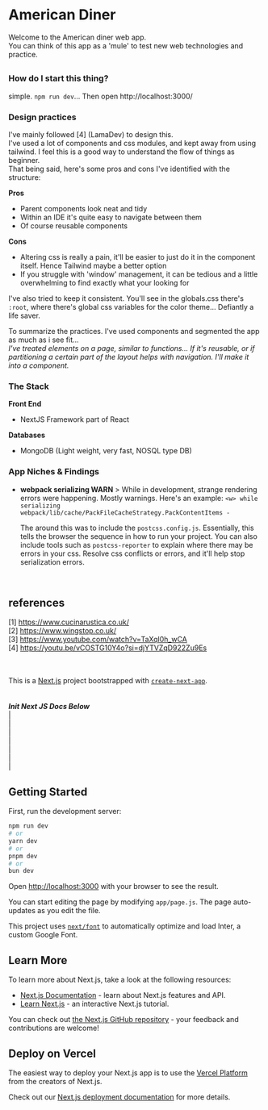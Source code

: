  
# American Diner
Welcome to the American diner web app. <br>
You can think of this app as a 'mule' to test new web technologies and practice.<br>

##

### How do I start this thing?
simple. `npm run dev`... Then open http://localhost:3000/

### Design practices
I've mainly followed [4] (LamaDev) to design this.  
I've used a lot of components and css modules, and kept away from using tailwind. I feel this is a good way to understand the flow of things as beginner.  
That being said, here's some pros and cons I've identified with the structure:  

**Pros** 
- Parent components look neat and tidy
- Within an IDE it's quite easy to navigate between them
- Of course reusable components 

**Cons**
- Altering css is really a pain, it'll be easier to just do it in the component itself. Hence Tailwind maybe a better option
- If you struggle with 'window' management, it can be tedious and a little overwhelming to find exactly what your looking for

I've also tried to keep it consistent. You'll see in the globals.css there's `:root`, where there's global css variables for the color theme... Defiantly a life saver.

To summarize the practices. I've used components and segmented the app as much as i see fit...  
*I've treated elements on a page, similar to functions... If it's reusable, or if partitioning a certain part of the layout helps with navigation. I'll make it into a component.*

### The Stack
**Front End**
- NextJS Framework part of React

**Databases**
- MongoDB (Light weight, very fast, NOSQL type DB)

### App Niches & Findings
- **webpack serializing WARN** > While in development, strange rendering errors were happening. Mostly warnings. Here's an example:
`<w> while serializing webpack/lib/cache/PackFileCacheStrategy.PackContentItems -`

    The around this was to include the `postcss.config.js`. Essentially, this tells the browser the sequence in how to run your project. You can also include tools such as `postcss-reporter` to explain where there may be errors in your css. Resolve css conflicts or errors, and it'll help stop serialization errors. 

    

<br>

## references
[1] https://www.cucinarustica.co.uk/  
[2] https://www.wingstop.co.uk/  
[3] https://www.youtube.com/watch?v=TaXql0h_wCA  
[4] https://youtu.be/vCOSTG10Y4o?si=djYTVZqD922Zu9Es <br>
<br>
<br>

This is a [Next.js](https://nextjs.org/) project bootstrapped with [`create-next-app`](https://github.com/vercel/next.js/tree/canary/packages/create-next-app).
<br>
<br>
<br>
***Init Next JS Docs Below***  
|  
|  
|  
|  
|  
|  
|  

## Getting Started  

First, run the development server:

```bash
npm run dev
# or
yarn dev
# or
pnpm dev
# or
bun dev
```

Open [http://localhost:3000](http://localhost:3000) with your browser to see the result.

You can start editing the page by modifying `app/page.js`. The page auto-updates as you edit the file.

This project uses [`next/font`](https://nextjs.org/docs/basic-features/font-optimization) to automatically optimize and load Inter, a custom Google Font.

## Learn More

To learn more about Next.js, take a look at the following resources:

- [Next.js Documentation](https://nextjs.org/docs) - learn about Next.js features and API.
- [Learn Next.js](https://nextjs.org/learn) - an interactive Next.js tutorial.

You can check out [the Next.js GitHub repository](https://github.com/vercel/next.js/) - your feedback and contributions are welcome!

## Deploy on Vercel

The easiest way to deploy your Next.js app is to use the [Vercel Platform](https://vercel.com/new?utm_medium=default-template&filter=next.js&utm_source=create-next-app&utm_campaign=create-next-app-readme) from the creators of Next.js.

Check out our [Next.js deployment documentation](https://nextjs.org/docs/deployment) for more details.

